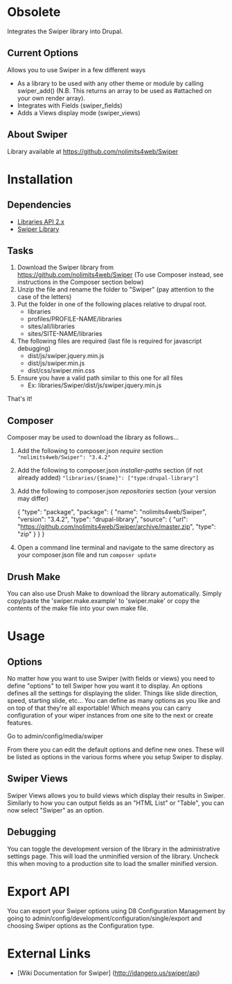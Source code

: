 Obsolete
=====
Integrates the Swiper library into Drupal.

Current Options
---------------
Allows you to use Swiper in a few different ways

- As a library to be used with any other theme or module by calling
swiper_add() (N.B. This returns an array to be used as #attached on your
own render array).
- Integrates with Fields (swiper_fields)
- Adds a Views display mode (swiper_views)

About Swiper
----------------

Library available at https://github.com/nolimits4web/Swiper

Installation
============

Dependencies
------------

- [Libraries API 2.x](http://drupal.org/project/libraries)
- [Swiper Library](https://github.com/nolimits4web/Swiper)

Tasks
-----

1. Download the Swiper library from
https://github.com/nolimits4web/Swiper
(To use Composer instead, see instructions in the Composer section below)
2. Unzip the file and rename the folder to "Swiper" (pay attention to the
case of the letters)
3. Put the folder in one of the following places relative to drupal root.
    - libraries
    - profiles/PROFILE-NAME/libraries
    - sites/all/libraries
    - sites/SITE-NAME/libraries
4. The following files are required (last file is required for javascript
debugging)
    - dist/js/swiper.jquery.min.js
    - dist/js/swiper.min.js
    - dist/css/swiper.min.css
5. Ensure you have a valid path similar to this one for all files
    - Ex: libraries/Swiper/dist/js/swiper.jquery.min.js

That's it!


Composer
----------
Composer may be used to download the library as follows...

1. Add the following to composer.json _require_ section
  `
    "nolimits4web/Swiper": "3.4.2"
  `

2. Add the following to composer.json _installer-paths_ section
(if not already added)
  `
    "libraries/{$name}": ["type:drupal-library"]
  `

3. Add the following to composer.json _repositories_ section
(your version may differ)


    {
      "type": "package",
      "package": {
        "name": "nolimits4web/Swiper",
        "version": "3.4.2",
        "type": "drupal-library",
        "source": {
          "url": "https://github.com/nolimits4web/Swiper/archive/master.zip",
          "type": "zip"
        }
      }
    }

4. Open a command line terminal and navigate to the same directory as your
composer.json file and run
  `
    composer update
  `


Drush Make
----------

You can also use Drush Make to download the library automatically. Simply
copy/paste the 'swiper.make.example' to 'swiper.make' or copy the
contents of the make file into your own make file.

Usage
======

Options
-----------

No matter how you want to use Swiper (with fields or views) you need to
define "options" to tell Swiper how you want it to display. 
An options defines all the settings for displaying the slider. Things like slide
direction, speed, starting slide, etc... You can define as many options as
you like and on top of that they're all exportable! Which means you can carry
configuration of your wiper instances from one site to the next or
create features.

Go to admin/config/media/swiper

From there you can edit the default options and define new ones. These will
be listed as options in the various forms where you setup Swiper to
display.

Swiper Views
----------------

Swiper Views allows you to build views which display their results in
Swiper. Similarly to how you can output fields as an "HTML List" or
"Table", you can now select "Swiper" as an option.

Debugging
---------

You can toggle the development version of the library in the administrative
settings page. This will load the unminified version of the library.  Uncheck
this when moving to a production site to load the smaller minified version.


Export API
==========

You can export your Swiper options using D8 Configuration Management
by going to admin/config/development/configuration/single/export and choosing
Swiper options as the Configuration type.

External Links
==============

- [Wiki Documentation for Swiper]
(http://idangero.us/swiper/api)
